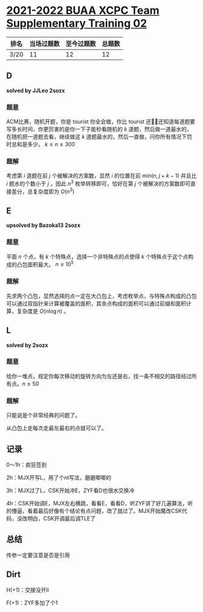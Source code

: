 # [2021-2022 BUAA XCPC Team Supplementary Training 02](https://codeforces.com/group/2g1PZcsgml/contest/338475)

| 排名 | 当场过题数 | 至今过题数 | 总题数 |
| ---- | ---------- | ---------- | ------ |
| 3/20 | 11         | 12         | 12     |

## **D**

**solved by JJLeo 2sozx**

### 题意

ACM比赛，随机开题，你是 tourist 你全会做，你比 tourist 还🐂🍺还知道每道题要写多长时间，你更厉害的是你一下子能秒看随机的 $k$ 道题，然后做一道最水的，在随机把一道题去看，继续做这 $k$ 道题最水的，然后一直做，问你所有情况下罚时总和是多少。 $k\le n\le300$

### 题解

考虑第 $i$ 道题在前 $j$ 个被解决的方案数，显然 $i$ 的位置在前 $min(n, j + k - 1)$ 并且比 $i$ 题水的个数小于 $j$ ，因此 $n^3$ 枚举转移即可，恰好在第 $j$ 个被解决的方案数即可直接差分，总复杂度即为 $O(n^3)$

## **E**

**upsolved by Bazoka13 2sozx**

### 题意

平面 $n$ 个点，有 $k$ 个特殊点，选择一个非特殊点的点使得 $k$ 个特殊点于这个点构成的凸包面积最大。 $n\le 10^5$

### 题解

先求两个凸包，显然选择的点一定在大凸包上，考虑枚举点，与特殊点构成的凸包可以通过双指针来计算被覆盖的面积，其余点构成的面积可以通过前缀和面积计算，复杂度是 $O(n\log{n})$ 。

## **L**

**solved by 2sozx**

### 题意

给你一堆点，规定你每次移动的旋转方向为左还是右，找一条不相交的路径经过所有点。$n\le50$

### 题解

只能说是个非常经典的问题了。

从凸包上走每次走最左最右的点就可以了。

## **记录**

0～1h：疯狂签到

2h：MJX开写L，用了个nt写法，磨磨唧唧的

3h：MJX过了L，CSK开始冲E，ZYF看D也很水交换冲

4h：CSK开始调E，MJX左右横跳，看看E，看看D，听ZYF讲了好几遍算法，听的懵逼，看着最后好像有个结论有点问题，改了就过了。MJX开始魔改CSK代码，没改明白，CSK开调最后调TLE了

## **总结**

传参一定要注意是否是引用

## **Dirt**

H(+1)：交接没开ll

F(+1)：ZYF多加了个1

